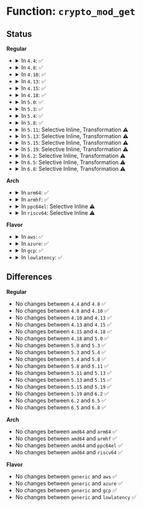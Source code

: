 # Function: <code>crypto_mod_get</code>

## Status
<b>Regular</b>
<ul>
<li>
<details>
<summary>In <code>4.4</code>: ✅</summary>

```c
struct crypto_alg *crypto_mod_get(struct crypto_alg *alg);
```

**Collision:** Unique Global

**Inline:** No

**Transformation:** False

**Instances:**

```
In crypto/api.c (ffffffff8139c130)
Location: crypto/api.c:39
Inline: False
Direct callers:
  - crypto/api.c:crypto_larval_wait
  - crypto/api.c:__crypto_alg_lookup
  - crypto/algapi.c:__crypto_register_alg
  - crypto/algapi.c:crypto_alg_tested
  - crypto/algapi.c:crypto_register_instance
  - crypto/shash.c:crypto_init_shash_ops
  - crypto/shash.c:crypto_init_shash_ops_async
```
**Symbols:**

```
ffffffff8139c130-ffffffff8139c15c: crypto_mod_get (STB_GLOBAL)
```
</details>
</li>
<li>
<details>
<summary>In <code>4.8</code>: ✅</summary>

```c
struct crypto_alg *crypto_mod_get(struct crypto_alg *alg);
```

**Collision:** Unique Global

**Inline:** No

**Transformation:** False

**Instances:**

```
In crypto/api.c (ffffffff813d9020)
Location: crypto/api.c:39
Inline: False
Direct callers:
  - crypto/api.c:crypto_larval_wait
  - crypto/api.c:__crypto_alg_lookup
  - crypto/algapi.c:crypto_register_instance
  - crypto/algapi.c:crypto_alg_tested
  - crypto/algapi.c:__crypto_register_alg
  - crypto/skcipher.c:crypto_skcipher_init_tfm
  - crypto/skcipher.c:crypto_skcipher_init_tfm
  - crypto/shash.c:crypto_init_shash_ops_async
```
**Symbols:**

```
ffffffff813d9020-ffffffff813d904c: crypto_mod_get (STB_GLOBAL)
```
</details>
</li>
<li>
<details>
<summary>In <code>4.10</code>: ✅</summary>

```c
struct crypto_alg *crypto_mod_get(struct crypto_alg *alg);
```

**Collision:** Unique Global

**Inline:** No

**Transformation:** False

**Instances:**

```
In crypto/api.c (ffffffff813f0970)
Location: crypto/api.c:39
Inline: False
Direct callers:
  - crypto/api.c:crypto_larval_wait
  - crypto/api.c:__crypto_alg_lookup
  - crypto/algapi.c:crypto_register_instance
  - crypto/algapi.c:crypto_alg_tested
  - crypto/algapi.c:__crypto_register_alg
  - crypto/skcipher.c:crypto_skcipher_init_tfm
  - crypto/skcipher.c:crypto_skcipher_init_tfm
  - crypto/shash.c:crypto_init_shash_ops_async
  - crypto/scompress.c:crypto_init_scomp_ops_async
```
**Symbols:**

```
ffffffff813f0970-ffffffff813f099c: crypto_mod_get (STB_GLOBAL)
```
</details>
</li>
<li>
<details>
<summary>In <code>4.13</code>: ✅</summary>

```c
struct crypto_alg *crypto_mod_get(struct crypto_alg *alg);
```

**Collision:** Unique Global

**Inline:** No

**Transformation:** False

**Instances:**

```
In crypto/api.c (ffffffff813fcc10)
Location: crypto/api.c:39
Inline: False
Direct callers:
  - crypto/api.c:crypto_larval_wait
  - crypto/api.c:__crypto_alg_lookup
  - crypto/algapi.c:crypto_register_instance
  - crypto/algapi.c:crypto_alg_tested
  - crypto/algapi.c:__crypto_register_alg
  - crypto/skcipher.c:crypto_skcipher_init_tfm
  - crypto/skcipher.c:crypto_skcipher_init_tfm
  - crypto/shash.c:crypto_init_shash_ops_async
  - crypto/scompress.c:crypto_init_scomp_ops_async
```
**Symbols:**

```
ffffffff813fcc10-ffffffff813fcc3b: crypto_mod_get (STB_GLOBAL)
```
</details>
</li>
<li>
<details>
<summary>In <code>4.15</code>: ✅</summary>

```c
struct crypto_alg *crypto_mod_get(struct crypto_alg *alg);
```

**Collision:** Unique Global

**Inline:** No

**Transformation:** False

**Instances:**

```
In crypto/api.c (ffffffff81425140)
Location: crypto/api.c:40
Inline: False
Direct callers:
  - crypto/api.c:crypto_larval_wait
  - crypto/api.c:__crypto_alg_lookup
  - crypto/algapi.c:crypto_register_instance
  - crypto/algapi.c:crypto_alg_tested
  - crypto/algapi.c:__crypto_register_alg
  - crypto/skcipher.c:crypto_skcipher_init_tfm
  - crypto/skcipher.c:crypto_skcipher_init_tfm
  - crypto/shash.c:crypto_init_shash_ops_async
  - crypto/scompress.c:crypto_init_scomp_ops_async
```
**Symbols:**

```
ffffffff81425140-ffffffff8142516b: crypto_mod_get (STB_GLOBAL)
```
</details>
</li>
<li>
<details>
<summary>In <code>4.18</code>: ✅</summary>

```c
struct crypto_alg *crypto_mod_get(struct crypto_alg *alg);
```

**Collision:** Unique Global

**Inline:** No

**Transformation:** False

**Instances:**

```
In crypto/api.c (ffffffff81457f10)
Location: crypto/api.c:40
Inline: False
Direct callers:
  - crypto/api.c:crypto_larval_wait
  - crypto/api.c:__crypto_alg_lookup
  - crypto/algapi.c:crypto_alg_tested
  - crypto/algapi.c:__crypto_register_alg
  - crypto/skcipher.c:crypto_skcipher_init_tfm
  - crypto/skcipher.c:crypto_skcipher_init_tfm
  - crypto/shash.c:crypto_init_shash_ops_async
  - crypto/scompress.c:crypto_init_scomp_ops_async
```
**Symbols:**

```
ffffffff81457f10-ffffffff81457f42: crypto_mod_get (STB_GLOBAL)
```
</details>
</li>
<li>
<details>
<summary>In <code>5.0</code>: ✅</summary>

```c
struct crypto_alg *crypto_mod_get(struct crypto_alg *alg);
```

**Collision:** Unique Global

**Inline:** No

**Transformation:** False

**Instances:**

```
In crypto/api.c (ffffffff81475400)
Location: crypto/api.c:40
Inline: False
Direct callers:
  - crypto/api.c:crypto_larval_wait
  - crypto/api.c:__crypto_alg_lookup
  - crypto/algapi.c:crypto_alg_tested
  - crypto/algapi.c:__crypto_register_alg
  - crypto/skcipher.c:crypto_skcipher_init_tfm
  - crypto/skcipher.c:crypto_skcipher_init_tfm
  - crypto/shash.c:crypto_init_shash_ops_async
  - crypto/scompress.c:crypto_init_scomp_ops_async
```
**Symbols:**

```
ffffffff81475400-ffffffff81475432: crypto_mod_get (STB_GLOBAL)
```
</details>
</li>
<li>
<details>
<summary>In <code>5.3</code>: ✅</summary>

```c
struct crypto_alg *crypto_mod_get(struct crypto_alg *alg);
```

**Collision:** Unique Global

**Inline:** No

**Transformation:** False

**Instances:**

```
In crypto/api.c (ffffffff814a3110)
Location: crypto/api.c:35
Inline: False
Direct callers:
  - crypto/api.c:crypto_larval_wait
  - crypto/api.c:__crypto_alg_lookup
  - crypto/algapi.c:crypto_alg_tested
  - crypto/algapi.c:__crypto_register_alg
  - crypto/skcipher.c:crypto_skcipher_init_tfm
  - crypto/skcipher.c:crypto_skcipher_init_tfm
  - crypto/shash.c:crypto_init_shash_ops_async
  - crypto/scompress.c:crypto_init_scomp_ops_async
```
**Symbols:**

```
ffffffff814a3110-ffffffff814a3143: crypto_mod_get (STB_GLOBAL)
```
</details>
</li>
<li>
<details>
<summary>In <code>5.4</code>: ✅</summary>

```c
struct crypto_alg *crypto_mod_get(struct crypto_alg *alg);
```

**Collision:** Unique Global

**Inline:** No

**Transformation:** False

**Instances:**

```
In crypto/api.c (ffffffff814bdd50)
Location: crypto/api.c:35
Inline: False
Direct callers:
  - crypto/api.c:crypto_larval_wait
  - crypto/api.c:__crypto_alg_lookup
  - crypto/algapi.c:crypto_alg_tested
  - crypto/algapi.c:__crypto_register_alg
  - crypto/skcipher.c:crypto_skcipher_init_tfm
  - crypto/skcipher.c:crypto_skcipher_init_tfm
  - crypto/shash.c:crypto_init_shash_ops_async
  - crypto/scompress.c:crypto_init_scomp_ops_async
```
**Symbols:**

```
ffffffff814bdd50-ffffffff814bdd83: crypto_mod_get (STB_GLOBAL)
```
</details>
</li>
<li>
<details>
<summary>In <code>5.8</code>: ✅</summary>

```c
struct crypto_alg *crypto_mod_get(struct crypto_alg *alg);
```

**Collision:** Unique Global

**Inline:** No

**Transformation:** False

**Instances:**

```
In crypto/api.c (ffffffff8151e7b0)
Location: crypto/api.c:35
Inline: False
Direct callers:
  - crypto/api.c:crypto_larval_wait
  - crypto/api.c:__crypto_alg_lookup
  - crypto/algapi.c:crypto_spawn_alg
  - crypto/algapi.c:crypto_alg_tested
  - crypto/algapi.c:__crypto_register_alg
  - crypto/shash.c:crypto_init_shash_ops_async
  - crypto/scompress.c:crypto_init_scomp_ops_async
```
**Symbols:**

```
ffffffff8151e7b0-ffffffff8151e813: crypto_mod_get (STB_GLOBAL)
```
</details>
</li>
<li>
<details>
<summary>In <code>5.11</code>: Selective Inline, Transformation ⚠️</summary>

```c
struct crypto_alg *crypto_mod_get(struct crypto_alg *alg);
```

**Collision:** Unique Global

**Inline:** Selective

**Transformation:** True

**Instances:**

```
In crypto/api.c (ffffffff8153ba6e)
Location: crypto/api.c:35
Inline: True
Inline callers:
  - crypto/api.c:crypto_larval_wait
  - crypto/api.c:__crypto_alg_lookup
Direct callers:
  - crypto/api.c:crypto_larval_wait
  - crypto/api.c:__crypto_alg_lookup
  - crypto/algapi.c:crypto_spawn_alg
  - crypto/algapi.c:crypto_alg_tested
  - crypto/algapi.c:__crypto_register_alg
  - crypto/shash.c:crypto_init_shash_ops_async
  - crypto/scompress.c:crypto_init_scomp_ops_async
```
**Symbols:**

```
ffffffff8153b540-ffffffff8153b598: crypto_mod_get.part.0 (STB_LOCAL)
ffffffff8153b5a0-ffffffff8153b5d2: crypto_mod_get (STB_GLOBAL)
```
</details>
</li>
<li>
<details>
<summary>In <code>5.13</code>: Selective Inline, Transformation ⚠️</summary>

```c
struct crypto_alg *crypto_mod_get(struct crypto_alg *alg);
```

**Collision:** Unique Global

**Inline:** Selective

**Transformation:** True

**Instances:**

```
In crypto/api.c (ffffffff8154415e)
Location: crypto/api.c:35
Inline: True
Inline callers:
  - crypto/api.c:crypto_larval_wait
  - crypto/api.c:__crypto_alg_lookup
Direct callers:
  - crypto/api.c:crypto_larval_wait
  - crypto/api.c:__crypto_alg_lookup
  - crypto/algapi.c:crypto_spawn_alg
  - crypto/algapi.c:crypto_alg_tested
  - crypto/algapi.c:__crypto_register_alg
  - crypto/shash.c:crypto_init_shash_ops_async
  - crypto/scompress.c:crypto_init_scomp_ops_async
```
**Symbols:**

```
ffffffff81543c30-ffffffff81543c88: crypto_mod_get.part.0 (STB_LOCAL)
ffffffff81543c90-ffffffff81543cc2: crypto_mod_get (STB_GLOBAL)
```
</details>
</li>
<li>
<details>
<summary>In <code>5.15</code>: Selective Inline, Transformation ⚠️</summary>

```c
struct crypto_alg *crypto_mod_get(struct crypto_alg *alg);
```

**Collision:** Unique Global

**Inline:** Selective

**Transformation:** True

**Instances:**

```
In crypto/api.c (ffffffff815a48fe)
Location: crypto/api.c:35
Inline: True
Inline callers:
  - crypto/api.c:crypto_larval_wait
  - crypto/api.c:__crypto_alg_lookup
Direct callers:
  - crypto/api.c:crypto_larval_wait
  - crypto/api.c:__crypto_alg_lookup
  - crypto/algapi.c:crypto_spawn_alg
  - crypto/algapi.c:crypto_alg_tested
  - crypto/algapi.c:__crypto_register_alg
  - crypto/shash.c:crypto_init_shash_ops_async
  - crypto/scompress.c:crypto_init_scomp_ops_async
```
**Symbols:**

```
ffffffff815a43d0-ffffffff815a4428: crypto_mod_get.part.0 (STB_LOCAL)
ffffffff815a4430-ffffffff815a4462: crypto_mod_get (STB_GLOBAL)
```
</details>
</li>
<li>
<details>
<summary>In <code>5.19</code>: Selective Inline, Transformation ⚠️</summary>

```c
struct crypto_alg *crypto_mod_get(struct crypto_alg *alg);
```

**Collision:** Unique Global

**Inline:** Selective

**Transformation:** True

**Instances:**

```
In crypto/api.c (ffffffff8164b732)
Location: crypto/api.c:39
Inline: True
Inline callers:
  - crypto/api.c:crypto_larval_wait
  - crypto/api.c:__crypto_alg_lookup
Direct callers:
  - crypto/api.c:crypto_larval_wait
  - crypto/api.c:__crypto_alg_lookup
  - crypto/algapi.c:crypto_spawn_alg
  - crypto/algapi.c:crypto_alg_tested
  - crypto/algapi.c:__crypto_register_alg
  - crypto/shash.c:crypto_init_shash_ops_async
  - crypto/scompress.c:crypto_init_scomp_ops_async
```
**Symbols:**

```
ffffffff8164ada0-ffffffff8164ae13: crypto_mod_get.part.0 (STB_LOCAL)
ffffffff8164ae20-ffffffff8164ae57: crypto_mod_get (STB_GLOBAL)
```
</details>
</li>
<li>
<details>
<summary>In <code>6.2</code>: Selective Inline, Transformation ⚠️</summary>

```c
struct crypto_alg *crypto_mod_get(struct crypto_alg *alg);
```

**Collision:** Unique Global

**Inline:** Selective

**Transformation:** True

**Instances:**

```
In crypto/api.c (ffffffff817047e3)
Location: crypto/api.c:41
Inline: True
Inline callers:
  - crypto/api.c:crypto_larval_wait
  - crypto/api.c:__crypto_alg_lookup
Direct callers:
  - crypto/api.c:crypto_larval_wait
  - crypto/api.c:__crypto_alg_lookup
  - crypto/algapi.c:crypto_spawn_alg
  - crypto/algapi.c:crypto_alg_finish_registration
  - crypto/shash.c:crypto_init_shash_ops_async
  - crypto/scompress.c:crypto_init_scomp_ops_async
```
**Symbols:**

```
ffffffff81703f70-ffffffff81703fe3: crypto_mod_get.part.0 (STB_LOCAL)
ffffffff81704000-ffffffff81704037: crypto_mod_get (STB_GLOBAL)
```
</details>
</li>
<li>
<details>
<summary>In <code>6.5</code>: Selective Inline, Transformation ⚠️</summary>

```c
struct crypto_alg *crypto_mod_get(struct crypto_alg *alg);
```

**Collision:** Unique Global

**Inline:** Selective

**Transformation:** True

**Instances:**

```
In crypto/api.c (ffffffff8173e59c)
Location: crypto/api.c:41
Inline: True
Inline callers:
  - crypto/api.c:crypto_clone_tfm
  - crypto/api.c:crypto_larval_wait
  - crypto/api.c:__crypto_alg_lookup
Direct callers:
  - crypto/api.c:crypto_clone_tfm
  - crypto/api.c:crypto_larval_wait
  - crypto/api.c:__crypto_alg_lookup
  - crypto/cipher.c:crypto_clone_cipher
  - crypto/algapi.c:crypto_spawn_alg
  - crypto/algapi.c:crypto_alg_finish_registration
  - crypto/shash.c:crypto_init_shash_ops_async
  - crypto/akcipher.c:crypto_init_akcipher_ops_sig
  - crypto/scompress.c:crypto_init_scomp_ops_async
```
**Symbols:**

```
ffffffff8173df00-ffffffff8173df73: crypto_mod_get.part.0 (STB_LOCAL)
ffffffff8173df90-ffffffff8173dfc7: crypto_mod_get (STB_GLOBAL)
```
</details>
</li>
<li>
<details>
<summary>In <code>6.8</code>: Selective Inline, Transformation ⚠️</summary>

```c
struct crypto_alg *crypto_mod_get(struct crypto_alg *alg);
```

**Collision:** Unique Global

**Inline:** Selective

**Transformation:** True

**Instances:**

```
In crypto/api.c (ffffffff8177f41c)
Location: crypto/api.c:41
Inline: True
Inline callers:
  - crypto/api.c:crypto_clone_tfm
  - crypto/api.c:crypto_larval_wait
  - crypto/api.c:__crypto_alg_lookup
Direct callers:
  - crypto/api.c:crypto_clone_tfm
  - crypto/api.c:crypto_larval_wait
  - crypto/api.c:__crypto_alg_lookup
  - crypto/cipher.c:crypto_clone_cipher
  - crypto/algapi.c:crypto_spawn_alg
  - crypto/algapi.c:crypto_alg_finish_registration
  - crypto/lskcipher.c:crypto_init_lskcipher_ops_sg
  - crypto/ahash.c:crypto_ahash_init_tfm
  - crypto/akcipher.c:crypto_init_akcipher_ops_sig
  - crypto/scompress.c:crypto_init_scomp_ops_async
```
**Symbols:**

```
ffffffff8177ed60-ffffffff8177edd3: crypto_mod_get.part.0 (STB_LOCAL)
ffffffff8177edf0-ffffffff8177ee27: crypto_mod_get (STB_GLOBAL)
```
</details>
</li>
</ul>
<b>Arch</b>
<ul>
<li>
<details>
<summary>In <code>arm64</code>: ✅</summary>

```c
struct crypto_alg *crypto_mod_get(struct crypto_alg *alg);
```

**Collision:** Unique Global

**Inline:** No

**Transformation:** False

**Instances:**

```
In crypto/api.c (ffff8000105b6c38)
Location: crypto/api.c:35
Inline: False
Direct callers:
  - crypto/api.c:crypto_larval_wait
  - crypto/api.c:__crypto_alg_lookup
  - crypto/algapi.c:crypto_alg_tested
  - crypto/algapi.c:__crypto_register_alg
  - crypto/skcipher.c:crypto_skcipher_init_tfm
  - crypto/skcipher.c:crypto_skcipher_init_tfm
  - crypto/shash.c:crypto_init_shash_ops_async
  - crypto/scompress.c:crypto_init_scomp_ops_async
```
**Symbols:**

```
ffff8000105b6c38-ffff8000105b6c88: crypto_mod_get (STB_GLOBAL)
```
</details>
</li>
<li>
<details>
<summary>In <code>armhf</code>: ✅</summary>

```c
struct crypto_alg *crypto_mod_get(struct crypto_alg *alg);
```

**Collision:** Unique Global

**Inline:** No

**Transformation:** False

**Instances:**

```
In crypto/api.c (c0765bf0)
Location: crypto/api.c:35
Inline: False
Direct callers:
  - crypto/api.c:crypto_larval_wait
  - crypto/api.c:__crypto_alg_lookup
  - crypto/algapi.c:crypto_spawn_alg
  - crypto/algapi.c:crypto_alg_tested
  - crypto/algapi.c:__crypto_register_alg
  - crypto/skcipher.c:crypto_skcipher_init_tfm
  - crypto/skcipher.c:crypto_skcipher_init_tfm
  - crypto/shash.c:crypto_init_shash_ops_async
  - crypto/scompress.c:crypto_init_scomp_ops_async
```
**Symbols:**

```
c0765bf0-c0765c28: crypto_mod_get (STB_GLOBAL)
```
</details>
</li>
<li>
<details>
<summary>In <code>ppc64el</code>: Selective Inline ⚠️</summary>

```c
struct crypto_alg *crypto_mod_get(struct crypto_alg *alg);
```

**Collision:** Unique Global

**Inline:** Selective

**Transformation:** False

**Instances:**

```
In crypto/api.c (c00000000073be40)
Location: crypto/api.c:35
Inline: True
Inline callers:
  - crypto/api.c:crypto_larval_wait
  - crypto/api.c:__crypto_alg_lookup
Direct callers:
  - crypto/algapi.c:crypto_alg_tested
  - crypto/algapi.c:__crypto_register_alg
  - crypto/skcipher.c:crypto_skcipher_init_tfm
  - crypto/skcipher.c:crypto_skcipher_init_tfm
  - crypto/shash.c:crypto_init_shash_ops_async
  - crypto/scompress.c:crypto_init_scomp_ops_async
```
**Symbols:**

```
c00000000073b2d0-c00000000073b358: crypto_mod_get (STB_GLOBAL)
```
</details>
</li>
<li>
<details>
<summary>In <code>riscv64</code>: Selective Inline ⚠️</summary>

```c
struct crypto_alg *crypto_mod_get(struct crypto_alg *alg);
```

**Collision:** Unique Global

**Inline:** Selective

**Transformation:** False

**Instances:**

```
In crypto/api.c (ffffffe0003fdcbe)
Location: crypto/api.c:35
Inline: True
Inline callers:
  - crypto/api.c:crypto_larval_wait
  - crypto/api.c:__crypto_alg_lookup
Direct callers:
  - crypto/algapi.c:crypto_alg_tested
  - crypto/algapi.c:__crypto_register_alg
  - crypto/skcipher.c:crypto_skcipher_init_tfm
  - crypto/skcipher.c:crypto_skcipher_init_tfm
  - crypto/shash.c:crypto_init_shash_ops_async
  - crypto/scompress.c:crypto_init_scomp_ops_async
```
**Symbols:**

```
ffffffe0003fd780-ffffffe0003fd7c6: crypto_mod_get (STB_GLOBAL)
```
</details>
</li>
</ul>
<b>Flavor</b>
<ul>
<li>
<details>
<summary>In <code>aws</code>: ✅</summary>

```c
struct crypto_alg *crypto_mod_get(struct crypto_alg *alg);
```

**Collision:** Unique Global

**Inline:** No

**Transformation:** False

**Instances:**

```
In crypto/api.c (ffffffff814b6330)
Location: crypto/api.c:35
Inline: False
Direct callers:
  - crypto/api.c:crypto_larval_wait
  - crypto/api.c:__crypto_alg_lookup
  - crypto/algapi.c:crypto_alg_tested
  - crypto/algapi.c:__crypto_register_alg
  - crypto/skcipher.c:crypto_skcipher_init_tfm
  - crypto/skcipher.c:crypto_skcipher_init_tfm
  - crypto/shash.c:crypto_init_shash_ops_async
  - crypto/scompress.c:crypto_init_scomp_ops_async
```
**Symbols:**

```
ffffffff814b6330-ffffffff814b6363: crypto_mod_get (STB_GLOBAL)
```
</details>
</li>
<li>
<details>
<summary>In <code>azure</code>: ✅</summary>

```c
struct crypto_alg *crypto_mod_get(struct crypto_alg *alg);
```

**Collision:** Unique Global

**Inline:** No

**Transformation:** False

**Instances:**

```
In crypto/api.c (ffffffff814a6d50)
Location: crypto/api.c:35
Inline: False
Direct callers:
  - crypto/api.c:crypto_larval_wait
  - crypto/api.c:__crypto_alg_lookup
  - crypto/algapi.c:crypto_alg_tested
  - crypto/algapi.c:__crypto_register_alg
  - crypto/skcipher.c:crypto_skcipher_init_tfm
  - crypto/skcipher.c:crypto_skcipher_init_tfm
  - crypto/shash.c:crypto_init_shash_ops_async
  - crypto/scompress.c:crypto_init_scomp_ops_async
```
**Symbols:**

```
ffffffff814a6d50-ffffffff814a6d83: crypto_mod_get (STB_GLOBAL)
```
</details>
</li>
<li>
<details>
<summary>In <code>gcp</code>: ✅</summary>

```c
struct crypto_alg *crypto_mod_get(struct crypto_alg *alg);
```

**Collision:** Unique Global

**Inline:** No

**Transformation:** False

**Instances:**

```
In crypto/api.c (ffffffff814b23c0)
Location: crypto/api.c:35
Inline: False
Direct callers:
  - crypto/api.c:crypto_larval_wait
  - crypto/api.c:__crypto_alg_lookup
  - crypto/algapi.c:crypto_alg_tested
  - crypto/algapi.c:__crypto_register_alg
  - crypto/skcipher.c:crypto_skcipher_init_tfm
  - crypto/skcipher.c:crypto_skcipher_init_tfm
  - crypto/shash.c:crypto_init_shash_ops_async
  - crypto/scompress.c:crypto_init_scomp_ops_async
```
**Symbols:**

```
ffffffff814b23c0-ffffffff814b23f3: crypto_mod_get (STB_GLOBAL)
```
</details>
</li>
<li>
<details>
<summary>In <code>lowlatency</code>: ✅</summary>

```c
struct crypto_alg *crypto_mod_get(struct crypto_alg *alg);
```

**Collision:** Unique Global

**Inline:** No

**Transformation:** False

**Instances:**

```
In crypto/api.c (ffffffff814cae40)
Location: crypto/api.c:35
Inline: False
Direct callers:
  - crypto/api.c:crypto_larval_wait
  - crypto/api.c:__crypto_alg_lookup
  - crypto/algapi.c:crypto_alg_tested
  - crypto/algapi.c:__crypto_register_alg
  - crypto/skcipher.c:crypto_skcipher_init_tfm
  - crypto/skcipher.c:crypto_skcipher_init_tfm
  - crypto/shash.c:crypto_init_shash_ops_async
  - crypto/scompress.c:crypto_init_scomp_ops_async
```
**Symbols:**

```
ffffffff814cae40-ffffffff814cae73: crypto_mod_get (STB_GLOBAL)
```
</details>
</li>
</ul>

## Differences
<b>Regular</b>
<ul>
<li>
No changes between <code>4.4</code> and <code>4.8</code> ✅
</li>
<li>
No changes between <code>4.8</code> and <code>4.10</code> ✅
</li>
<li>
No changes between <code>4.10</code> and <code>4.13</code> ✅
</li>
<li>
No changes between <code>4.13</code> and <code>4.15</code> ✅
</li>
<li>
No changes between <code>4.15</code> and <code>4.18</code> ✅
</li>
<li>
No changes between <code>4.18</code> and <code>5.0</code> ✅
</li>
<li>
No changes between <code>5.0</code> and <code>5.3</code> ✅
</li>
<li>
No changes between <code>5.3</code> and <code>5.4</code> ✅
</li>
<li>
No changes between <code>5.4</code> and <code>5.8</code> ✅
</li>
<li>
No changes between <code>5.8</code> and <code>5.11</code> ✅
</li>
<li>
No changes between <code>5.11</code> and <code>5.13</code> ✅
</li>
<li>
No changes between <code>5.13</code> and <code>5.15</code> ✅
</li>
<li>
No changes between <code>5.15</code> and <code>5.19</code> ✅
</li>
<li>
No changes between <code>5.19</code> and <code>6.2</code> ✅
</li>
<li>
No changes between <code>6.2</code> and <code>6.5</code> ✅
</li>
<li>
No changes between <code>6.5</code> and <code>6.8</code> ✅
</li>
</ul>
<b>Arch</b>
<ul>
<li>
No changes between <code>amd64</code> and <code>arm64</code> ✅
</li>
<li>
No changes between <code>amd64</code> and <code>armhf</code> ✅
</li>
<li>
No changes between <code>amd64</code> and <code>ppc64el</code> ✅
</li>
<li>
No changes between <code>amd64</code> and <code>riscv64</code> ✅
</li>
</ul>
<b>Flavor</b>
<ul>
<li>
No changes between <code>generic</code> and <code>aws</code> ✅
</li>
<li>
No changes between <code>generic</code> and <code>azure</code> ✅
</li>
<li>
No changes between <code>generic</code> and <code>gcp</code> ✅
</li>
<li>
No changes between <code>generic</code> and <code>lowlatency</code> ✅
</li>
</ul>
